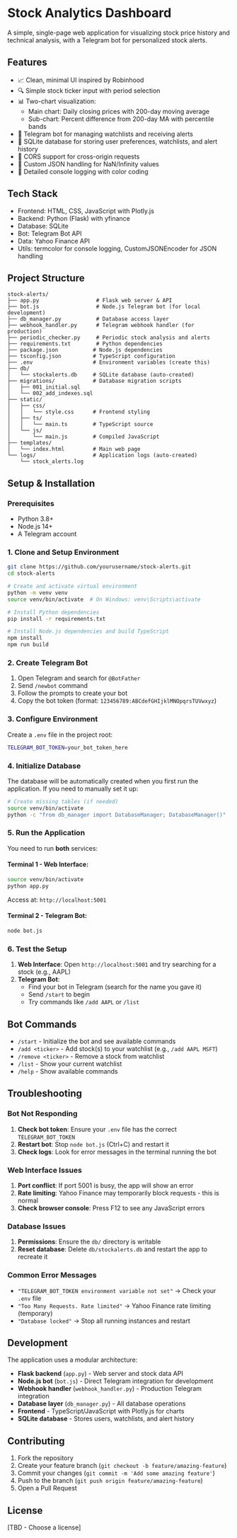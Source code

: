# Stock Analytics Dashboard

A simple, single-page web application for visualizing stock price history and technical analysis, with a Telegram bot for personalized stock alerts.

## Features

- 📈 Clean, minimal UI inspired by Robinhood
- 🔍 Simple stock ticker input with period selection
- 📊 Two-chart visualization:
  - Main chart: Daily closing prices with 200-day moving average
  - Sub-chart: Percent difference from 200-day MA with percentile bands
- 🤖 Telegram bot for managing watchlists and receiving alerts
- 💾 SQLite database for storing user preferences, watchlists, and alert history
- 🔄 CORS support for cross-origin requests
- 🎨 Custom JSON handling for NaN/Infinity values
- 📝 Detailed console logging with color coding

## Tech Stack

- Frontend: HTML, CSS, JavaScript with Plotly.js
- Backend: Python (Flask) with yfinance
- Database: SQLite
- Bot: Telegram Bot API
- Data: Yahoo Finance API
- Utils: termcolor for console logging, CustomJSONEncoder for JSON handling

## Project Structure

```
stock-alerts/
├── app.py                  # Flask web server & API
├── bot.js                  # Node.js Telegram bot (for local development)
├── db_manager.py           # Database access layer
├── webhook_handler.py      # Telegram webhook handler (for production)
├── periodic_checker.py     # Periodic stock analysis and alerts
├── requirements.txt        # Python dependencies
├── package.json           # Node.js dependencies
├── tsconfig.json          # TypeScript configuration
├── .env                   # Environment variables (create this)
├── db/
│   └── stockalerts.db     # SQLite database (auto-created)
├── migrations/            # Database migration scripts
│   ├── 001_initial.sql
│   └── 002_add_indexes.sql
├── static/
│   ├── css/
│   │   └── style.css      # Frontend styling
│   ├── ts/
│   │   └── main.ts        # TypeScript source
│   └── js/
│       └── main.js        # Compiled JavaScript
├── templates/
│   └── index.html         # Main web page
└── logs/                  # Application logs (auto-created)
    └── stock_alerts.log
```

## Setup & Installation

### Prerequisites
- Python 3.8+ 
- Node.js 14+
- A Telegram account

### 1. Clone and Setup Environment

```bash
git clone https://github.com/yourusername/stock-alerts.git
cd stock-alerts

# Create and activate virtual environment
python -m venv venv
source venv/bin/activate  # On Windows: venv\Scripts\activate

# Install Python dependencies
pip install -r requirements.txt

# Install Node.js dependencies and build TypeScript
npm install
npm run build
```

### 2. Create Telegram Bot

1. Open Telegram and search for `@BotFather`
2. Send `/newbot` command
3. Follow the prompts to create your bot
4. Copy the bot token (format: `123456789:ABCdefGHIjklMNOpqrsTUVwxyz`)

### 3. Configure Environment

Create a `.env` file in the project root:
```bash
TELEGRAM_BOT_TOKEN=your_bot_token_here
```

### 4. Initialize Database

The database will be automatically created when you first run the application. If you need to manually set it up:

```bash
# Create missing tables (if needed)
source venv/bin/activate
python -c "from db_manager import DatabaseManager; DatabaseManager()"
```

### 5. Run the Application

You need to run **both** services:

#### Terminal 1 - Web Interface:
```bash
source venv/bin/activate
python app.py
```
Access at: `http://localhost:5001`

#### Terminal 2 - Telegram Bot:
```bash
node bot.js
```

### 6. Test the Setup

1. **Web Interface**: Open `http://localhost:5001` and try searching for a stock (e.g., AAPL)
2. **Telegram Bot**: 
   - Find your bot in Telegram (search for the name you gave it)
   - Send `/start` to begin
   - Try commands like `/add AAPL` or `/list`

## Bot Commands

- `/start` - Initialize the bot and see available commands
- `/add <ticker>` - Add stock(s) to your watchlist (e.g., `/add AAPL MSFT`)
- `/remove <ticker>` - Remove a stock from watchlist
- `/list` - Show your current watchlist
- `/help` - Show available commands

## Troubleshooting

### Bot Not Responding
1. **Check bot token**: Ensure your `.env` file has the correct `TELEGRAM_BOT_TOKEN`
2. **Restart bot**: Stop `node bot.js` (Ctrl+C) and restart it
3. **Check logs**: Look for error messages in the terminal running the bot

### Web Interface Issues
1. **Port conflict**: If port 5001 is busy, the app will show an error
2. **Rate limiting**: Yahoo Finance may temporarily block requests - this is normal
3. **Check browser console**: Press F12 to see any JavaScript errors

### Database Issues
1. **Permissions**: Ensure the `db/` directory is writable
2. **Reset database**: Delete `db/stockalerts.db` and restart the app to recreate it

### Common Error Messages
- `"TELEGRAM_BOT_TOKEN environment variable not set"` → Check your `.env` file
- `"Too Many Requests. Rate limited"` → Yahoo Finance rate limiting (temporary)
- `"Database locked"` → Stop all running instances and restart

## Development

The application uses a modular architecture:
- **Flask backend** (`app.py`) - Web server and stock data API
- **Node.js bot** (`bot.js`) - Direct Telegram integration for development
- **Webhook handler** (`webhook_handler.py`) - Production Telegram integration
- **Database layer** (`db_manager.py`) - All database operations
- **Frontend** - TypeScript/JavaScript with Plotly.js for charts
- **SQLite database** - Stores users, watchlists, and alert history

## Contributing

1. Fork the repository
2. Create your feature branch (`git checkout -b feature/amazing-feature`)
3. Commit your changes (`git commit -m 'Add some amazing feature'`)
4. Push to the branch (`git push origin feature/amazing-feature`)
5. Open a Pull Request

## License

[TBD - Choose a license]
